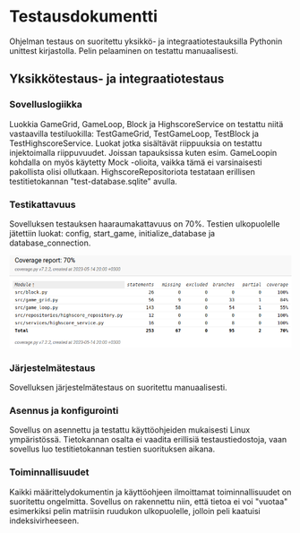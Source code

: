 # Testausdokumentti

Ohjelman testaus on suoritettu yksikkö- ja integraatiotestauksilla Pythonin unittest kirjastolla. Pelin pelaaminen on testattu manuaalisesti.

## Yksikkötestaus- ja integraatiotestaus

### Sovelluslogiikka

Luokkia GameGrid, GameLoop, Block ja HighscoreService on testattu niitä vastaavilla testiluokilla: TestGameGrid, TestGameLoop, TestBlock ja TestHighscoreService. Luokat jotka sisältävät riippuuksia
on testattu injektoimalla riippuvuudet. Joissan tapauksissa kuten esim. GameLoopin kohdalla on myös käytetty Mock -olioita, vaikka tämä ei varsinaisesti pakollista olisi ollutkaan. HighscoreRepositoriota testataan erillisen testitietokannan "test-database.sqlite" avulla.

### Testikattavuus

Sovelluksen testauksen haaraumakattavuus on 70%. Testien ulkopuolelle jätettiin luokat: config, start_game, initialize_database ja database_connection.

![Testikattavuusraportti](https://github.com/smannist/ot2023/blob/master/dokumentaatio/images/coverage_rep.png)

### Järjestelmätestaus

Sovelluksen järjestelmätestaus on suoritettu manuaalisesti.

### Asennus ja konfigurointi

Sovellus on asennettu ja testattu käyttöohjeiden mukaisesti Linux ympäristössä. Tietokannan osalta ei vaadita erillisiä testaustiedostoja, vaan sovellus luo testitietokannan testien suorituksen aikana.

### Toiminnallisuudet

Kaikki määrittelydokumentin ja käyttöohjeen ilmoittamat toiminnallisuudet on suoritettu ongelmitta. Sovellus on rakennettu niin, että tietoa ei voi "vuotaa" esimerkiksi pelin matriisin ruudukon
ulkopuolelle, jolloin peli kaatuisi indeksivirheeseen.

